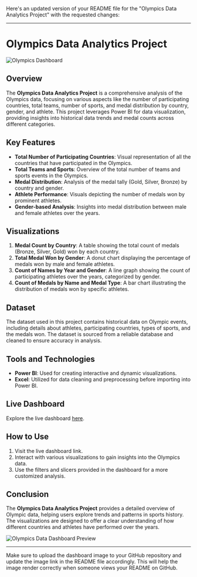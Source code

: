 Here's an updated version of your README file for the "Olympics Data Analytics Project" with the requested changes:

---

# Olympics Data Analytics Project

![Olympics Dashboard](https://github.com/Priyanshu9528/Olympics-Data-Analytics-Project/blob/main/Olympics%20Dashboard.png)

## Overview

The **Olympics Data Analytics Project** is a comprehensive analysis of the Olympics data, focusing on various aspects like the number of participating countries, total teams, number of sports, and medal distribution by country, gender, and athlete. This project leverages Power BI for data visualization, providing insights into historical data trends and medal counts across different categories.

## Key Features

- **Total Number of Participating Countries**: Visual representation of all the countries that have participated in the Olympics.
- **Total Teams and Sports**: Overview of the total number of teams and sports events in the Olympics.
- **Medal Distribution**: Analysis of the medal tally (Gold, Silver, Bronze) by country and gender.
- **Athlete Performance**: Visuals depicting the number of medals won by prominent athletes.
- **Gender-based Analysis**: Insights into medal distribution between male and female athletes over the years.

## Visualizations

1. **Medal Count by Country**: A table showing the total count of medals (Bronze, Silver, Gold) won by each country.
2. **Total Medal Won by Gender**: A donut chart displaying the percentage of medals won by male and female athletes.
3. **Count of Names by Year and Gender**: A line graph showing the count of participating athletes over the years, categorized by gender.
4. **Count of Medals by Name and Medal Type**: A bar chart illustrating the distribution of medals won by specific athletes.

## Dataset

The dataset used in this project contains historical data on Olympic events, including details about athletes, participating countries, types of sports, and the medals won. The dataset is sourced from a reliable database and cleaned to ensure accuracy in analysis.

## Tools and Technologies

- **Power BI**: Used for creating interactive and dynamic visualizations.
- **Excel**: Utilized for data cleaning and preprocessing before importing into Power BI.

## Live Dashboard

Explore the live dashboard [here](https://app.powerbi.com/groups/me/dashboards/5c931dc1-0867-405e-bf53-aca134c656ba?experience=power-bi).

## How to Use

1. Visit the live dashboard link.
2. Interact with various visualizations to gain insights into the Olympics data.
3. Use the filters and slicers provided in the dashboard for a more customized analysis.

## Conclusion

The **Olympics Data Analytics Project** provides a detailed overview of Olympic data, helping users explore trends and patterns in sports history. The visualizations are designed to offer a clear understanding of how different countries and athletes have performed over the years.

![Olympics Data Dashboard Preview](https://github.com/Priyanshu9528/Olympics-Data-Analytics-Project/blob/main/Olympics%20Dashboard.png)

---

Make sure to upload the dashboard image to your GitHub repository and update the image link in the README file accordingly. This will help the image render correctly when someone views your README on GitHub.
